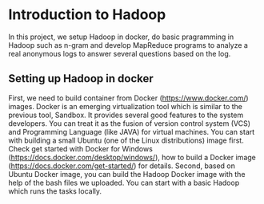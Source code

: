 # Introduction to Hadoop 

In this project, we setup Hadoop in docker, do basic pragramming in Hadoop such as n-gram and develop MapReduce programs to analyze a real anonymous logs to 
answer several questions based on the log. 

## Setting up Hadoop in docker

First, we need to build  container  from  Docker  (https://www.docker.com/)  images. Docker is an emerging virtualization  tool  which is  similar to  the previous  tool,  Sandbox.  It  provides  several  good features  to  the  system  developers.  You  can  treat  it  as  the  fusion  of  version  control  system (VCS)  and  Programming  Language  (like  JAVA)  for  virtual  machines.  You  can  start  with building a small Ubuntu (one of the Linux distributions) image first. Check get started with Docker  for  Windows  (https://docs.docker.com/desktop/windows/),  how  to  build  a  Docker image (https://docs.docker.com/get-started/) for details. Second, based on Ubuntu Docker image, you can build the Hadoop Docker image with the help of the bash files we uploaded. You can start with a basic Hadoop which runs the tasks locally.
